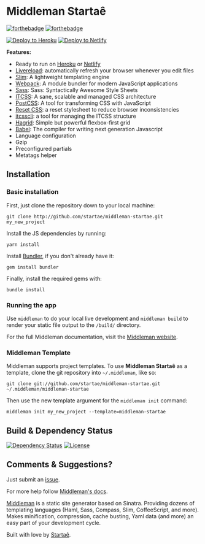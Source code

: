 # Middleman Startaê

[![forthebadge](http://forthebadge.com/images/badges/fuck-it-ship-it.svg)](http://www.startae.com)
[![forthebadge](http://forthebadge.com/images/badges/built-with-love.svg)](http://www.startae.com)

[![Deploy to Heroku](https://www.herokucdn.com/deploy/button.svg)](https://heroku.com/deploy?template=https://github.com/startae/middleman-startae/tree/master)
[![Deploy to Netlify](https://www.netlify.com/img/deploy/button.svg)](https://app.netlify.com/start/deploy?repository=https://github.com/startae/middleman-startae)

**Features:**
* Ready to run on [Heroku](http://www.heroku.com) or [Netlify](http://www.netlify.com)
* [Livereload](http://livereload.com): automatically refresh your browser whenever you edit files
* [Slim](http://slim-lang.com): A lightweight templating engine
* [Webpack](https://webpack.js.org/): A module bundler for modern JavaScript applications
* [Sass](http://sass-lang.com): Sass: Syntactically Awesome Style Sheets
* [ITCSS](http://csswizardry.net/talks/2014/11/itcss-dafed.pdf): A sane, scalable and managed CSS architecture
* [PostCSS](http://postcss.org/): A tool for transforming CSS with JavaScript
* [Reset CSS](http://meyerweb.com/eric/tools/css/reset/): a reset stylesheet to reduce browser inconsistencies
* [itcsscli](http://itcsscli.github.io/itcsscli.com/): a tool for managing the ITCSS structure
* [Hagrid](https://github.com/fspoettel/hagrid): Simple but powerful flexbox-first grid
* [Babel](https://babeljs.io/): The compiler for writing next generation Javascript
* Language configuration
* Gzip
* Preconfigured partials
* Metatags helper

## Installation

### Basic installation

First, just clone the repository down to your local machine:

```
git clone http://github.com/startae/middleman-startae.git my_new_project
```

Install the JS dependencies by running:

```
yarn install
```

Install [Bundler](http://gembundler.com/), if you don't already have it:

```
gem install bundler
```

Finally, install the required gems with:

```
bundle install
```

### Running the app

Use ```middleman``` to do your local live development and ```middleman build``` to render your static file output to the ```/build/``` directory. 

For the full Middleman documentation, visit the [Middleman website](http://middlemanapp.com/).

### Middleman Template

Middleman supports project templates. To use **Middleman Startaê** as a template, clone the git repository into ```~/.middleman```, like so:

```
git clone git://github.com/startae/middleman-startae.git ~/.middleman/middleman-startae
```

Then use the new template argument for the ```middleman init``` command:

```
middleman init my_new_project --template=middleman-startae
```

## Build & Dependency Status

[![Dependency Status](http://img.shields.io/gemnasium/startae/middleman-startae.svg?style=flat)](https://gemnasium.com/startae/middleman-startae)
[![License](http://img.shields.io/badge/license-MIT-blue.svg?style=flat)](/)


## Comments & Suggestions?

Just submit an [issue](https://github.com/startae/middleman-startae/issues).

For more help follow [Middleman's docs](https://middlemanapp.com/basics/install/).

[Middleman](http://middlemanapp.com/) is a static site generator based on Sinatra. Providing dozens of templating languages (Haml, Sass, Compass, Slim, CoffeeScript, and more). Makes minification, compression, cache busting, Yaml data (and more) an easy part of your development cycle.

Built with love by [Startaê](https://startae.com/).
